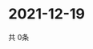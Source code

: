 # 2021-12-19
  共 0条

  <!-- BEGIN -->
  <!-- 最后更新时间Sun Dec 19 2021 14:03:04 GMT+0000 (Coordinated Universal Time) -->
  
  <!-- END -->
  
  